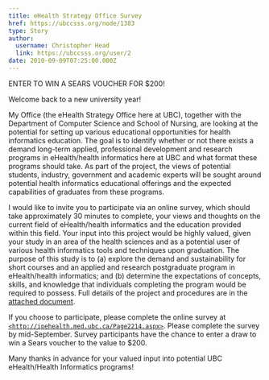```yaml
---
title: eHealth Strategy Office Survey 
href: https://ubccsss.org/node/1383
type: Story
author:
  username: Christopher Head
  link: https://ubccsss.org/user/2
date: 2010-09-09T07:25:00.000Z
---
```


<div class="field field-name-body field-type-text-with-summary field-label-hidden"><div class="field-items"><div class="field-item even"><p>ENTER TO WIN A SEARS VOUCHER FOR $200!</p>
<p>Welcome back to a new university year!</p>
<p>My Office (the eHealth Strategy Office here at UBC), together with the Department of Computer Science and School of Nursing, are looking at the potential for setting up various educational opportunities for health informatics education.  The goal is to identify whether or not there exists a demand long-term applied, professional development and research programs in eHealth/health informatics here at UBC and what format these programs should take. As part of the project, the views of potential students, industry, government and academic experts will be sought around potential health informatics educational offerings and the expected capabilities of graduates from these programs.</p>
<p>I would like to invite you to participate via an online survey, which should take approximately 30 minutes to complete, your views and thoughts on the current field of eHealth/health informatics and the education provided within this field. Your input into this project would be highly valued, given your study in an area of the health sciences and as a potential user of various health informatics tools and techniques upon graduation. The purpose of this study is to (a) explore the demand and sustainability for short courses and an applied and research postgraduate program in eHealth/health informatics; and (b) determine the expectations of concepts, skills, and knowledge that individuals completing the program would be required to possess. Full details of the project and procedures are in the <a href="/files/20100909-ehealth.doc">attached document</a>.</p>
<p>If you choose to participate, please complete the online survey at <a href="http://ipehealth.med.ubc.ca/Page2214.aspx"><code>&lt;http://ipehealth.med.ubc.ca/Page2214.aspx&gt;</code></a>. Please complete the survey by mid-September. Survey participants have the chance to enter a draw to win a Sears voucher to the value to $200.</p>
<p>Many thanks in advance for your valued input into potential UBC eHealth/Health Informatics programs!</p>
</div></div></div>    <footer>
          </footer>